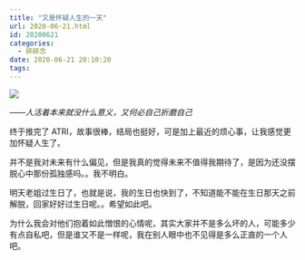 ```yaml
---
title: "又是怀疑人生的一天"
url: 2020-06-21.html
id: 20200621
categories:
  - 碎碎念
date: 2020-06-21 20:10:20
tags:
---
```


![](/img/post/82374429_p0.jpg)

——_人活着本来就没什么意义，又何必自己折磨自己_

终于推完了 ATRI，故事很棒，结局也挺好，可是加上最近的烦心事，让我感觉更加怀疑人生了。

并不是我对未来有什么偏见，但是我真的觉得未来不值得我期待了，是因为还没摆脱心中那份孤独感吗。。我不明白。

明天老姐过生日了，也就是说，我的生日也快到了，不知道能不能在生日那天之前解脱，回家好好过生日呢。。希望如此吧。

为什么我会对他们抱着如此憎恨的心情呢，其实大家并不是多么坏的人，可能多少有点自私吧，但是谁又不是一样呢，我在别人眼中也不见得是多么正直的一个人吧。
